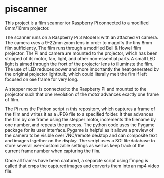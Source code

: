 # piscanner
This project is a film scanner for Raspberry Pi connected to a modified 8mm/16mm projector.

The scanner runs on a Raspberry Pi 3 Model B with an attached v1 camera.  The camera uses a 9-22mm zoom lens in order to magnify the tiny 8mm film sufficiently. The film runs through a modified Bell & Howell film projector.  The Pi and camera are mounted to the projector, which has been stripped of its motor, fan, light, and other non-essential parts.  A small LED light is aimed through the front of the projector lens to illuminate the film.  The use of LED reduces power and more importantly the heat generated by the original projector lightbulb, which could literally melt the film if left focused on one frame for very long.

A stepper motor is connected to the Raspberry Pi and mounted to the projector such that one revolution of the motor advances exactly one frame of film.

The Pi runs the Python script in this repository, which captures a frame of the film and writes it as a JPEG file to a specified folder. It then advances the film by one frame using the stepper motor, increments the filename by one number, and repeats the process.  The python code uses the Pygame package for its user interface.  Pygame is helpful as it allows a preview of the camera to be visible over VNC/remote desktop and can composite text and images together on the display.  The script uses a SQLlite database to store several user-customizable settings as well as keep track of the current frame number when capturing the film.

Once all frames have been captured, a separate script using ffmpeg is called that crops the captured images and converts them into an mp4 video file.
